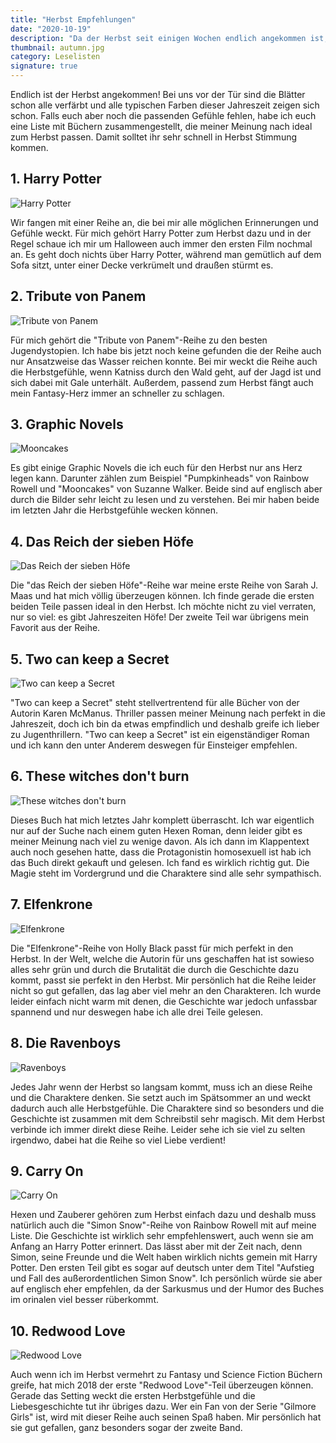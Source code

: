 ```yaml
---
title: "Herbst Empfehlungen"
date: "2020-10-19"
description: "Da der Herbst seit einigen Wochen endlich angekommen ist, möchte ich euch in diesem Post einige Bücher empfehlen, die meiner Meinung nach perfekt in die Jahreszeit passen und alle Herbstgefühle wecken."
thumbnail: autumn.jpg
category: Leselisten
signature: true
---
```


Endlich ist der Herbst angekommen! Bei uns vor der Tür sind die Blätter schon alle verfärbt und alle typischen Farben dieser Jahreszeit zeigen sich schon. Falls euch aber noch die passenden Gefühle fehlen, habe ich euch eine Liste mit Büchern zusammengestellt, die meiner Meinung nach ideal zum Herbst passen. Damit solltet ihr sehr schnell in Herbst Stimmung kommen.

## 1. Harry Potter

![Harry Potter](./harry-potter.jpg "Harry Potter")

Wir fangen mit einer Reihe an, die bei mir alle möglichen Erinnerungen und Gefühle weckt. Für mich gehört Harry Potter zum Herbst dazu und in der Regel schaue ich mir um Halloween auch immer den ersten Film nochmal an. Es geht doch nichts über Harry Potter, während man gemütlich auf dem Sofa sitzt, unter einer Decke verkrümelt und draußen stürmt es.

## 2. Tribute von Panem

![Tribute von Panem](./panem.jpg "Tribute von Panem - Suzanne Collins")

Für mich gehört die "Tribute von Panem"-Reihe zu den besten Jugendystopien. Ich habe bis jetzt noch keine gefunden die der Reihe auch nur Ansatzweise das Wasser reichen konnte. Bei mir weckt die Reihe auch die Herbstgefühle, wenn Katniss durch den Wald geht, auf der Jagd ist und sich dabei mit Gale unterhält. Außerdem, passend zum Herbst fängt auch mein Fantasy-Herz immer an schneller zu schlagen.

## 3. Graphic Novels

![Mooncakes](./mooncakes.jpg "Mooncakes - Suzanne Walker")

Es gibt einige Graphic Novels die ich euch für den Herbst nur ans Herz legen kann. Darunter zählen zum Beispiel "Pumpkinheads" von Rainbow Rowell und "Mooncakes" von Suzanne Walker. Beide sind auf englisch aber durch die Bilder sehr leicht zu lesen und zu verstehen. Bei mir haben beide im letzten Jahr die Herbstgefühle wecken können.

## 4. Das Reich der sieben Höfe

![Das Reich der sieben Höfe](./reich-der-sieben-hoefe.jpg "Das Reich der sieben Höfe - Sarah J. Maas")

Die "das Reich der sieben Höfe"-Reihe war meine erste Reihe von Sarah J. Maas und hat mich völlig überzeugen können. Ich finde gerade die ersten beiden Teile passen ideal in den Herbst. Ich möchte nicht zu viel verraten, nur so viel: es gibt Jahreszeiten Höfe! Der zweite Teil war übrigens mein Favorit aus der Reihe.

## 5. Two can keep a Secret

![Two can keep a Secret](./two-can-keep-a-secret.jpg "Two can keep a Secret - Karen McManus")

"Two can keep a Secret" steht stellvertrentend für alle Bücher von der Autorin Karen McManus. Thriller passen meiner Meinung nach perfekt in die Jahreszeit, doch ich bin da etwas empfindlich und deshalb greife ich lieber zu Jugenthrillern. "Two can keep a Secret" ist ein eigenständiger Roman und ich kann den unter Anderem deswegen für Einsteiger empfehlen.

## 6. These witches don't burn

![These witches don't burn](./witches-dont-burn.jpg "These witches don't burn - Isabel Sterling")

Dieses Buch hat mich letztes Jahr komplett überrascht. Ich war eigentlich nur auf der Suche nach einem guten Hexen Roman, denn leider gibt es meiner Meinung nach viel zu wenige davon. Als ich dann im Klappentext auch noch gesehen hatte, dass die Protagonistin homosexuell ist hab ich das Buch direkt gekauft und gelesen. Ich fand es wirklich richtig gut. Die Magie steht im Vordergrund und die Charaktere sind alle sehr sympathisch.

## 7. Elfenkrone

![Elfenkrone](./elfenkrone.jpg "Elfenkrone - Holly Black")

Die "Elfenkrone"-Reihe von Holly Black passt für mich perfekt in den Herbst. In der Welt, welche die Autorin für uns geschaffen hat ist sowieso alles sehr grün und durch die Brutalität die durch die Geschichte dazu kommt, passt sie perfekt in den Herbst. Mir persönlich hat die Reihe leider nicht so gut gefallen, das lag aber viel mehr an den Charakteren. Ich wurde leider einfach nicht warm mit denen, die Geschichte war jedoch unfassbar spannend und nur deswegen habe ich alle drei Teile gelesen.

## 8. Die Ravenboys

![Ravenboys](./ravenboys2.jpg "Ravenboys Reihe - Maggie Stiefvater")

Jedes Jahr wenn der Herbst so langsam kommt, muss ich an diese Reihe und die Charaktere denken. Sie setzt auch im Spätsommer an und weckt dadurch auch alle Herbstgefühle. Die Charaktere sind so besonders und die Geschichte ist zusammen mit dem Schreibstil sehr magisch. Mit dem Herbst verbinde ich immer direkt diese Reihe. Leider sehe ich sie viel zu selten irgendwo, dabei hat die Reihe so viel Liebe verdient!

## 9. Carry On

![Carry On](./carry-on.jpg "Carry On - Rainbow Rowell")

Hexen und Zauberer gehören zum Herbst einfach dazu und deshalb muss natürlich auch die "Simon Snow"-Reihe von Rainbow Rowell mit auf meine Liste. Die Geschichte ist wirklich sehr empfehlenswert, auch wenn sie am Anfang an Harry Potter erinnert. Das lässt aber mit der Zeit nach, denn Simon, seine Freunde und die Welt haben wirklich nichts gemein mit Harry Potter. Den ersten Teil gibt es sogar auf deutsch unter dem Titel "Aufstieg und Fall des außerordentlichen Simon Snow". Ich persönlich würde sie aber auf englisch eher empfehlen, da der Sarkusmus und der Humor des Buches im orinalen viel besser rüberkommt.

## 10. Redwood Love

![Redwood Love](./redwood-love.jpg "Redwood Love - Kelly Moran")

Auch wenn ich im Herbst vermehrt zu Fantasy und Science Fiction Büchern greife, hat mich 2018 der erste "Redwood Love"-Teil überzeugen können. Gerade das Setting weckt die ersten Herbstgefühle und die Liebesgeschichte tut ihr übriges dazu. Wer ein Fan von der Serie "Gilmore Girls" ist, wird mit dieser Reihe auch seinen Spaß haben. Mir persönlich hat sie gut gefallen, ganz besonders sogar der zweite Band.